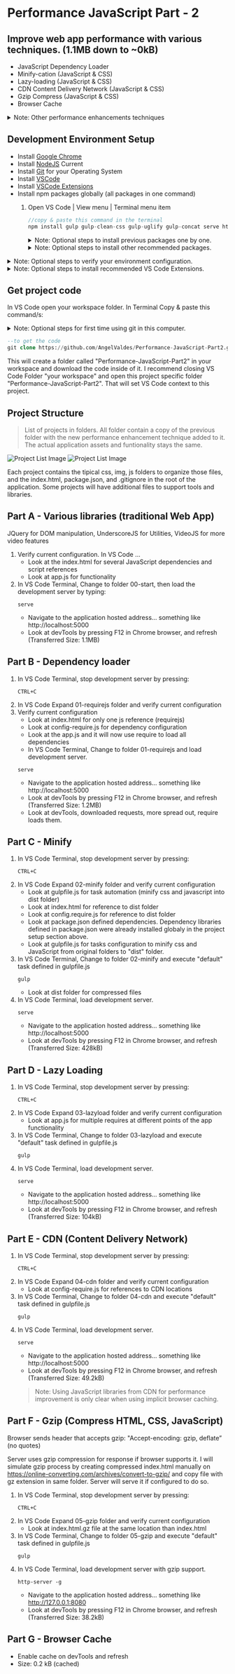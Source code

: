 # Performance JavaScript Part - 2
## Improve web app performance with various techniques. (1.1MB down to ~0kB)
- JavaScript Dependency Loader
- Minify-cation (JavaScript & CSS)
- Lazy-loading (JavaScript & CSS)
- CDN Content Delivery Network (JavaScript & CSS)
- Gzip Compress (JavaScript & CSS)
- Browser Cache
<details>
<summary>Note: Other performance enhancements techniques </summary>

> Not demonstrated in this exercise.
- Bundling (JavaScript & CSS)
- HTTP2
- Service workers
- Offline support
- JavaScript best practices
- Server rendering.
</details>

## Development Environment Setup
- Install [Google Chrome](https://www.google.com/chrome/)
- Install [NodeJS](https://nodejs.org/en/) Current
- Install [Git](https://git-scm.com/downloads) for your Operating System
- Install [VSCode](https://code.visualstudio.com/)
- Install [VSCode Extensions](https://marketplace.visualstudio.com)
- Install npm packages globally (all packages in one command)
    1. Open VS Code | View menu | Terminal menu item
        ```JavaScript
        //copy & paste this command in the terminal
        npm install gulp gulp-clean-css gulp-uglify gulp-concat serve http-server -g
        ```
        <details>
        <summary>Note: Optional steps to install previous packages one by one.</summary>

        >  you could install one by one each of the previous listed packages by running these commands:
        ```JavaScript
        //to use gulp automation tool
        npm install gulp -g
        //to minify CSS
        npm install gulp-clean-css -g
        //to minify JavaScript
        npm install gulp-uglify -g
        //to bundle CSS or JavaScript
        npm install gulp-concat -g
        //development web server with live updates
        npm install serve -g
        //development web server with gzip support
        npm install http-server -g
        ```
        </details>
        <details>
        <summary>Note: Optional steps to install other recommended packages.</summary>

        >  you could install other recommended package by running these commands:
        ```JavaScript
        //to use TypeScript programming language
        npm install typescript -g
        //to use Angular Command Line Interface (Code Generation)
        npm install @angular/cli -g
        ```
        </details>
<details>
<summary>Note: Optional steps to verify your environment configuration.</summary>

> Verify your environment configuration by typing thesecommands in your terminal
```JavaScript
//verify NodeJS is install and ready
node -v
//verify npm is install and ready
npm -v
//verify git is install and ready
git --version
```
</details>
<details>
<summary>Note: Optional steps to install recommended VS Code Extensions.</summary>

> Recommended VS Code extensions for Angular, .Net Core, and Azure support:
1. Open VS Code | Extensions (left button bar) search for and install:
2.  [Angular Essentials](https://marketplace.visualstudio.com/items?itemName=johnpapa.angular-essentials) pack by John Papa
3. [Auto Close Tag](https://marketplace.visualstudio.com/items?itemName=formulahendry.auto-close-tag) by Jun Han
4. [Auto Rename Tag](https://marketplace.visualstudio.com/items?itemName=formulahendry.auto-rename-tag)
5. [Azure Tools](https://marketplace.visualstudio.com/items?itemName=ms-vscode.vscode-node-azure-pack)
6. [Beautify](https://marketplace.visualstudio.com/items?itemName=HookyQR.beautify)
7. [Bracket Pair Colorizer 2](https://marketplace.visualstudio.com/items?itemName=CoenraadS.bracket-pair-colorizer-2)
8. [VS Live Share Extension Pack](https://marketplace.visualstudio.com/items?itemName=MS-vsliveshare.vsliveshare-pack)
9. [.NET Core Extension Pack](https://marketplace.visualstudio.com/items?itemName=doggy8088.netcore-extension-pack)
</details>

## Get project code
In VS Code open your workspace folder. In Terminal Copy & paste this command/s:

<details>
<summary>Note: Optional steps for first time using git in this computer.</summary>

> You only need to set your global settings once.
```JavaScript
//Only first time git users, configure your global settings
-git config --global user.email "youremail@domain.ext"
-git config --global user.name "First Last"
```
</details>

```SQL
--to get the code
git clone https://github.com/AngelValdes/Performance-JavaScript-Part2.git
```
This will create a folder called "Performance-JavaScript-Part2" in your workspace and download the code inside of it. I recommend closing VS Code Folder "your workspace" and open this project specific folder "Performance-JavaScript-Part2". That will set VS Code context to this project.

## Project Structure
> List of projects in folders. All folder contain a copy of the previous folder with the new performance enhancement technique added to it. The actual application assets and funtionality stays the same.

![Project List Image](ProjectList3.png)
![Project List Image](ProjectContent1.png)

Each project contains the tipical css, img, js folders to organize those files, and the index.html, package.json, and .gitignore in the root of the application. Some projects will have additional files to support tools and libraries.

## Part A - Various libraries (traditional Web App)
JQuery for DOM manipulation, UnderscoreJS for Utilities, VideoJS for more video features
1. Verify current configuration. In VS Code ...
    - Look at the index.html for several JavaScript dependencies and script references
    - Look at app.js for functionality
2. In VS Code Terminal, Change to folder 00-start, then load the development server by typing:
    ```
    serve
    ```
    - Navigate to the application hosted address... something like http://localhost:5000
    - Look at devTools by pressing F12 in Chrome browser, and refresh (Transferred Size: 1.1MB)
## Part B - Dependency loader
1. In VS Code Terminal, stop development server by pressing:
    ```
    CTRL+C
    ```
2. In VS Code Expand 01-requirejs folder and verify current configuration
3. Verify current configuration
    - Look at index.html for only one js reference (requirejs)
    - Look at config-require.js for dependency configuration
    - Look at the app.js and it will now use require to load all dependencies
    - In VS Code Terminal, Change to folder 01-requirejs and load development server.
    ```
    serve
    ```
    - Navigate to the application hosted address... something like http://localhost:5000
    - Look at devTools by pressing F12 in Chrome browser, and refresh (Transferred Size: 1.2MB)
    - Look at devTools, downloaded requests, more spread out, require loads them.

## Part C - Minify
1. In VS Code Terminal, stop development server by pressing:
    ```
    CTRL+C
    ```
2. In VS Code Expand 02-minify folder and verify current configuration
    - Look at gulpfile.js for task automation (minify css and javascript into dist folder)
    - Look at index.html for reference to dist folder
    - Look at config.require.js for reference to dist folder
    - Look at package.json defined dependencies. Dependency libraries defined in package.json were already installed globaly in the project setup section above.
    - Look at gulpfile.js for tasks configuration to minify css and JavaScript from original folders to "dist" folder.
3. In VS Code Terminal, Change to folder 02-minify and execute "default" task defined in gulpfile.js
    ```
    gulp
    ```
    - Look at dist folder for compressed files
4. In VS Code Terminal, load development server.
    ```
    serve
    ```
     - Navigate to the application hosted address... something like http://localhost:5000
    - Look at devTools by pressing F12 in Chrome browser, and refresh (Transferred Size: 428kB)

## Part D - Lazy Loading
1. In VS Code Terminal, stop development server by pressing:
    ```
    CTRL+C
    ```
2. In VS Code Expand 03-lazyload folder and verify current configuration
    - Look at app.js for multiple requires at different points of the app functionality
 3. In VS Code Terminal, Change to folder 03-lazyload and execute "default" task defined in gulpfile.js
    ```
    gulp
    ```
4. In VS Code Terminal, load development server.
    ```
    serve
    ```
     - Navigate to the application hosted address... something like http://localhost:5000
    - Look at devTools by pressing F12 in Chrome browser, and refresh (Transferred Size: 104kB)

## Part E - CDN (Content Delivery Network)
1. In VS Code Terminal, stop development server by pressing:
    ```
    CTRL+C
    ```
2. In VS Code Expand 04-cdn folder and verify current configuration
    - Look at config-require.js for references to CDN locations
3. In VS Code Terminal, Change to folder 04-cdn and execute "default" task defined in gulpfile.js
    ```
    gulp
    ```
4. In VS Code Terminal, load development server.
    ```
    serve
    ```
     - Navigate to the application hosted address... something like http://localhost:5000
    - Look at devTools by pressing F12 in Chrome browser, and refresh (Transferred Size: 49.2kB)
    > Note: Using JavaScript libraries from CDN for performance improvement is only clear when using implicit browser caching.

## Part F - Gzip (Compress HTML, CSS, JavaScript)
Browser sends header that accepts gzip: "Accept-encoding: gzip, deflate” (no quotes)

Server uses gzip compression for response if browser supports it. I will simulate gzip process by creating compressed index.html manually on https://online-converting.com/archives/convert-to-gzip/ and copy file with gz extension in same folder. Server will serve it if configured to do so.
1. In VS Code Terminal, stop development server by pressing:
    ```
    CTRL+C
    ```
2. In VS Code Expand 05-gzip folder and verify current configuration
    - Look at index.html.gz file at the same location than index.html
3. In VS Code Terminal, Change to folder 05-gzip and execute "default" task defined in gulpfile.js
    ```
    gulp
    ```
4. In VS Code Terminal, load development server with gzip support.
    ```
    http-server -g
    ```
     - Navigate to the application hosted address... something like http://127.0.0.1:8080
    - Look at devTools by pressing F12 in Chrome browser, and refresh (Transferred Size: 38.2kB)

## Part G - Browser Cache
* Enable cache on devTools and refresh
* Size: 0.2 kB (cached)
